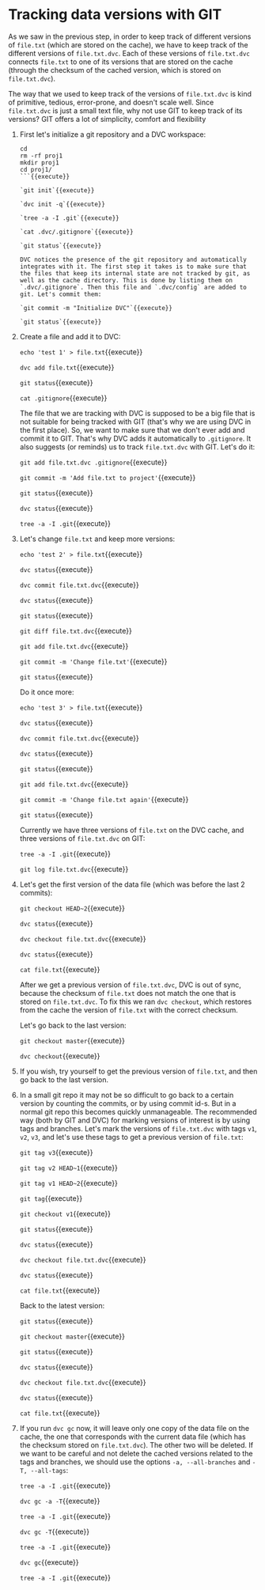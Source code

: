 # Tracking data versions with GIT

As we saw in the previous step, in order to keep track of different
versions of `file.txt` (which are stored on the cache), we have to
keep track of the different versions of `file.txt.dvc`. Each of these
versions of `file.txt.dvc` connects `file.txt` to one of its versions
that are stored on the cache (through the checksum of the cached
version, which is stored on `file.txt.dvc`).

The way that we used to keep track of the versions of `file.txt.dvc`
is kind of primitive, tedious, error-prone, and doesn't scale well.
Since `file.txt.dvc` is just a small text file, why not use GIT to
keep track of its versions? GIT offers a lot of simplicity, comfort
and flexibility

1. First let's initialize a git repository and a DVC workspace:

   ```
   cd
   rm -rf proj1
   mkdir proj1
   cd proj1/
   ```{{execute}}
   
   `git init`{{execute}}

   `dvc init -q`{{execute}}
   
   `tree -a -I .git`{{execute}}
   
   `cat .dvc/.gitignore`{{execute}}
   
   `git status`{{execute}}
   
   DVC notices the presence of the git repository and automatically
   integrates with it. The first step it takes is to make sure that
   the files that keep its internal state are not tracked by git, as
   well as the cache directory. This is done by listing them on
   `.dvc/.gitignore`. Then this file and `.dvc/config` are added to
   git. Let's commit them:
   
   `git commit -m "Initialize DVC"`{{execute}}
   
   `git status`{{execute}}
   
2. Create a file and add it to DVC:

   `echo 'test 1' > file.txt`{{execute}}
   
   `dvc add file.txt`{{execute}}
   
   `git status`{{execute}}
   
   `cat .gitignore`{{execute}}
   
   The file that we are tracking with DVC is supposed to be a big file
   that is not suitable for being tracked with GIT (that's why we are
   using DVC in the first place). So, we want to make sure that we
   don't ever add and commit it to GIT. That's why DVC adds it
   automatically to `.gitignore`. It also suggests (or reminds) us to
   track `file.txt.dvc` with GIT. Let's do it:
   
   `git add file.txt.dvc .gitignore`{{execute}}
   
   `git commit -m 'Add file.txt to project'`{{execute}}
   
   `git status`{{execute}}
   
   `dvc status`{{execute}}
   
   `tree -a -I .git`{{execute}}

3. Let's change `file.txt` and keep more versions:

   `echo 'test 2' > file.txt`{{execute}}
   
   `dvc status`{{execute}}
   
   `dvc commit file.txt.dvc`{{execute}}
   
   `dvc status`{{execute}}
   
   `git status`{{execute}}
   
   `git diff file.txt.dvc`{{execute}}
   
   `git add file.txt.dvc`{{execute}}
   
   `git commit -m 'Change file.txt'`{{execute}}
   
   `git status`{{execute}}
   
   Do it once more:
   
   `echo 'test 3' > file.txt`{{execute}}
   
   `dvc status`{{execute}}
   
   `dvc commit file.txt.dvc`{{execute}}
   
   `dvc status`{{execute}}
   
   `git status`{{execute}}
   
   `git add file.txt.dvc`{{execute}}
   
   `git commit -m 'Change file.txt again'`{{execute}}
   
   `git status`{{execute}}
   
   Currently we have three versions of `file.txt` on the DVC cache,
   and three versions of `file.txt.dvc` on GIT:
   
   `tree -a -I .git`{{execute}}
   
   `git log file.txt.dvc`{{execute}}
   
4. Let's get the first version of the data file (which was before the
   last 2 commits):
   
   `git checkout HEAD~2`{{execute}}
   
   `dvc status`{{execute}}
   
   `dvc checkout file.txt.dvc`{{execute}}
   
   `dvc status`{{execute}}
   
   `cat file.txt`{{execute}}
   
   After we get a previous version of `file.txt.dvc`, DVC is out of
   sync, because the checksum of `file.txt` does not match the one
   that is stored on `file.txt.dvc`. To fix this we ran `dvc checkout`,
   which restores from the cache the version of `file.txt` with the
   correct checksum.
   
   Let's go back to the last version:
   
   `git checkout master`{{execute}}
   
   `dvc checkout`{{execute}}
   
5. If you wish, try yourself to get the previous version of
   `file.txt`, and then go back to the last version.
   
6. In a small git repo it may not be so difficult to go back to a
   certain version by counting the commits, or by using commit
   id-s. But in a normal git repo this becomes quickly unmanageable.
   The recommended way (both by GIT and DVC) for marking versions of
   interest is by using tags and branches. Let's mark the versions of
   `file.txt.dvc` with tags `v1`, `v2`, `v3`, and let's use these tags
   to get a previous version of `file.txt`:
   
   `git tag v3`{{execute}}
   
   `git tag v2 HEAD~1`{{execute}}
   
   `git tag v1 HEAD~2`{{execute}}
   
   `git tag`{{execute}}
   
   `git checkout v1`{{execute}}
   
   `git status`{{execute}}
   
   `dvc status`{{execute}}
   
   `dvc checkout file.txt.dvc`{{execute}}
   
   `dvc status`{{execute}}
   
   `cat file.txt`{{execute}}
   
   Back to the latest version:
   
   `git status`{{execute}}
   
   `git checkout master`{{execute}}
   
   `git status`{{execute}}
   
   `dvc status`{{execute}}
   
   `dvc checkout file.txt.dvc`{{execute}}
   
   `dvc status`{{execute}}
   
   `cat file.txt`{{execute}}
 
7. If you run `dvc gc` now, it will leave only one copy of the data
   file on the cache, the one that corresponds with the current data
   file (which has the checksum stored on `file.txt.dvc`). The other
   two will be deleted. If we want to be careful and not delete the
   cached versions related to the tags and branches, we should use the
   options `-a, --all-branches` and `-T, --all-tags`:
   
   `tree -a -I .git`{{execute}}
   
   `dvc gc -a -T`{{execute}}
   
   `tree -a -I .git`{{execute}}
   
   `dvc gc -T`{{execute}}
   
   `tree -a -I .git`{{execute}}
   
   `dvc gc`{{execute}}
   
   `tree -a -I .git`{{execute}}
   
